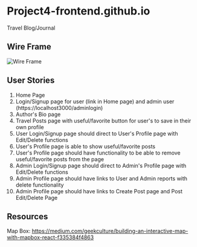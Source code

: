 # Project4-frontend.github.io
Travel Blog/Journal

## Wire Frame

![Wire Frame](https://user-images.githubusercontent.com/82845234/124988822-7c071380-e00c-11eb-83de-eb0a1a470af6.png)

## User Stories

1) Home Page
2) Login/Signup page for user (link in Home page) and admin user (https://localhost3000/adminlogin)
3) Author's Bio page
4) Travel Posts page with useful/favorite button for user's to save in their own profile
5) User Login/Signup page should direct to User's Profile page with Edit/Delete functions
6) User's Profile page is able to show useful/favorite posts
7) User's Profile page should have functionality to be able to remove useful/favorite posts from the page
8) Admin Login/Signup page should direct to Admin's Profile page with Edit/Delete functions
9) Admin Profile page should have links to User and Admin reports with delete functionality
10) Admin Profile page should have links to Create Post page and Post Edit/Delete Page

## Resources

Map Box: https://medium.com/geekculture/building-an-interactive-map-with-mapbox-react-f335384f4863

